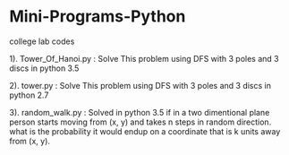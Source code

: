 # Mini-Programs-Python
college lab codes


1). Tower_Of_Hanoi.py : Solve This problem using DFS with 3 poles and 3 discs in python 3.5

2). tower.py : Solve This problem using DFS with 3 poles and 3 discs in python 2.7

3). random_walk.py :  Solved in python 3.5
                      if in a two dimentional plane person starts moving from (x, y) and takes n steps in random direction. what is the probability it would endup on a coordinate that is k units away from (x, y).
